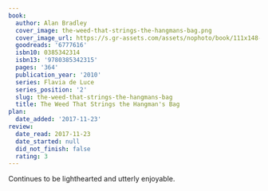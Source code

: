 ```yaml
---
book:
  author: Alan Bradley
  cover_image: the-weed-that-strings-the-hangmans-bag.png
  cover_image_url: https://s.gr-assets.com/assets/nophoto/book/111x148-bcc042a9c91a29c1d680899eff700a03.png
  goodreads: '6777616'
  isbn10: 0385342314
  isbn13: '9780385342315'
  pages: '364'
  publication_year: '2010'
  series: Flavia de Luce
  series_position: '2'
  slug: the-weed-that-strings-the-hangmans-bag
  title: The Weed That Strings the Hangman's Bag
plan:
  date_added: '2017-11-23'
review:
  date_read: 2017-11-23
  date_started: null
  did_not_finish: false
  rating: 3
---
```


Continues to be lighthearted and utterly enjoyable.
